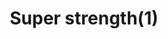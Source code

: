 ---
layout: item
title: Super strength(1)
item-id: 161
datatable: true
id: 161
name: "Super strength(1)"
members: true
lowalch: 44
highalch: 66
examine: "1 dose of super Strength potion."
monsters:
  - id: 272
    name: "Iron dragon"
    members: true
    combat_level: 189
    wiki_url: "https://oldschool.runescape.wiki/w/Iron_dragon#Normal"
    drops:
      - quantity: "1"
        rarity: 0.0625
        drop_requirements: null
  - id: 7254
    name: "Iron dragon"
    members: true
    combat_level: 215
    wiki_url: "https://oldschool.runescape.wiki/w/Iron_dragon#Catacombs_of_Kourend"
    drops:
      - quantity: "1"
        rarity: 0.0625
        drop_requirements: null
---